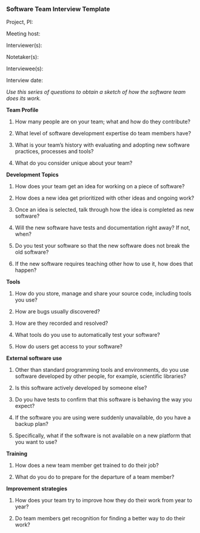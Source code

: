 ### **Software Team Interview Template**

Project, PI:

Meeting host: 

Interviewer(s):

Notetaker(s): 

Interviewee(s):

Interview date:

*Use this series of questions to obtain a sketch of how the software team does its work.*

**Team Profile**

1. How many people are on your team; what and how do they contribute?

2. What level of software development expertise do team members have?

3. What is your team’s history with evaluating and adopting new software practices, processes and tools?

4. What do you consider unique about your team?

**Development Topics**

1. How does your team get an idea for working on a piece of software?

2. How does a new idea get prioritized with other ideas and ongoing work?

3. Once an idea is selected, talk through how the idea is completed as new software?

4. Will the new software have tests and documentation right away? If not, when?

5. Do you test your software so that the new software does not break the old software?

6. If the new software requires teaching other how to use it, how does that happen?

**Tools**

1. How do you store, manage and share your source code, including tools you use?

2. How are bugs usually discovered?

3. How are they recorded and resolved?

4. What tools do you use to automatically test your software?

5. How do users get access to your software?

**External software use**

1. Other than standard programming tools and environments, do you use software developed by other people, for example, scientific libraries?

2. Is this software actively developed by someone else?

3. Do you have tests to confirm that this software is behaving the way you expect?

4. If the software you are using were suddenly unavailable, do you have a backup plan? 

5. Specifically, what if the software is not available on a new platform that you want to use?

**Training**

1. How does a new team member get trained to do their job?

2. What do you do to prepare for the departure of a team member?

**Improvement strategies**

1. How does your team try to improve how they do their work from year to year?

2. Do team members get recognition for finding a better way to do their work?

